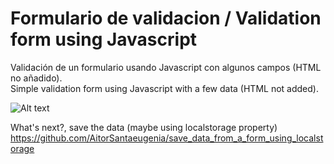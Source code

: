# Formulario de validacion / Validation form using Javascript

Validación de un formulario usando Javascript con algunos campos (HTML no añadido).<br>
Simple validation form using Javascript with a few data (HTML not added).

![Alt text](https://cloud.githubusercontent.com/assets/14861253/18612303/c64fae2a-7d56-11e6-92b8-319dbc17b180.png)

What's next?, save the data (maybe using localstorage property)<br>
https://github.com/AitorSantaeugenia/save_data_from_a_form_using_localstorage
